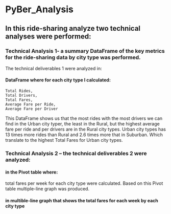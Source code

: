 # PyBer_Analysis
## In this ride-sharing analyze two technical analyses were performed:

### Technical Analysis 1- a summary DataFrame of the key metrics for the ride-sharing data  by city type was performed.
The technical deliverables 1 were analyzed in:
#### DataFrame where for each city type I calculated: 
    Total Rides, 
    Total Drivers, 
    Total Fares, 
    Average Fare per Ride,
    Average Fare per Driver
    
This DataFrame shows us that the most rides with the most drivers we can find in the Urban city typer, the least in the Rural, but the highest average fare per ride and per drivers are in the Rural city types. Urban city types has 13 times more rides than Rural and 2.6 times more that in Suburban. Which translate to the highest Total Fares for Urban city types.

### Technical Analysis 2 – the technical deliverables 2 were analyzed: 
#### in the Pivot table where:
total fares per week for each city type were calculated. Based on this Pivot table multiple-line graph was produced.
#### in multible-line graph that shows the total fares for each week by each city type
